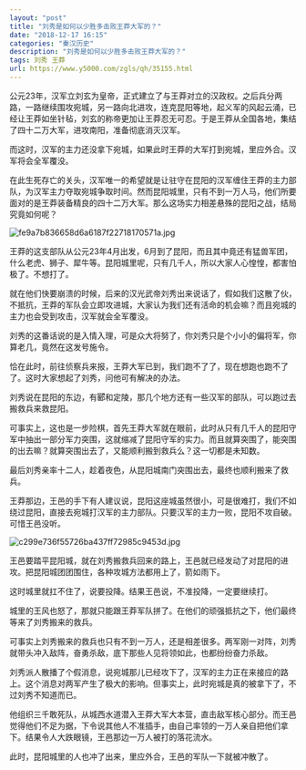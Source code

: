 ```yaml
---
layout: "post"
title: "刘秀是如何以少胜多击败王莽大军的？"
date: "2018-12-17 16:15"
categories: "秦汉历史"
description: "刘秀是如何以少胜多击败王莽大军的？"
tags: 刘秀 王莽
url: https://www.y5000.com/zgls/qh/35155.html
---
```






公元23年，汉军立刘玄为皇帝，正式建立了与王莽对立的汉政权。之后兵分两路，一路继续围攻宛城，另一路向北进攻，连克昆阳等地，起义军的风起云涌，已经让王莽如坐针毡，刘玄的称帝更加让王莽忍无可忍。于是王莽从全国各地，集结了四十二万大军，进攻南阳，准备彻底消灭汉军。

而这时，汉军的主力还没拿下宛城，如果此时王莽的大军打到宛城，里应外合。汉军将会全军覆没。

在此生死存亡的关头，汉军唯一的希望就是让驻守在昆阳的汉军缠住王莽的主力部队，为汉军主力夺取宛城争取时间。然而昆阳城里，只有不到一万人马，他们所要面对的是王莽装备精良的四十二万大军。那么这场实力相差悬殊的昆阳之战，结局究竟如何呢？

![fe9a7b836658d6a6187f22718170571a.jpg](https://img.y5000.com/uploads/allimg/181019/fe9a7b836658d6a6187f22718170571a.jpg)

王莽的这支部队从公元23年4月出发，6月到了昆阳，而且其中竟还有猛兽军团，什么老虎、狮子、犀牛等。昆阳城里呢，只有几千人，所以大家人心惶惶，都害怕极了。不想打了。

就在他们快要崩溃的时候，后来的汉光武帝刘秀出来说话了，假如我们这散了伙，不抵抗，王莽的军队会立即攻进城，大家认为我们还有活命的机会嘛？而且宛城的主力也会受到攻击，汉军就会全军覆没。

刘秀的这番话说的是入情入理，可是众大将努了，你刘秀只是个小小的偏将军，你算老几，竟然在这发号施令。

恰在此时，前往侦察兵来报，王莽大军已到，我们跑不了了，现在想跑也跑不了了。这时大家想起了刘秀，问他可有解决的办法。

刘秀说在昆阳的东边，有郾和定陵，那几个地方还有一些汉军的部队，可以跑过去搬救兵来救昆阳。

可事实上，这也是一步险棋，首先王莽大军就在眼前，此时从只有几千人的昆阳守军中抽出一部分军力突围，这就缩减了昆阳守军的实力。而且就算突围了，能突围的出去嘛？就算突围出去了，又能顺利搬到救兵么？这一切都是未知数。

最后刘秀亲率十二人，趁着夜色，从昆阳城南门突围出去，最终也顺利搬来了救兵。

王莽那边，王邑的手下有人建议说，昆阳这座城虽然很小，可是很难打，我们不如绕过昆阳，直接去宛城打汉军的主力部队。只要汉军的主力一败，昆阳不攻自破。可惜王邑没听。

![c299e736f55726ba437ff72985c9453d.jpg](https://img.y5000.com/uploads/allimg/181019/c299e736f55726ba437ff72985c9453d.jpg)

王邑要踏平昆阳城，就在刘秀搬救兵回来的路上，王邑就已经发动了对昆阳的进攻。把昆阳城团团围住，各种攻城方法都用上了，箭如雨下。

这时城里就扛不住了，说要投降。结果王邑说，不准投降，一定要继续打。

城里的王风也怒了，那就只能跟王莽军队拼了。在他们的顽强抵抗之下，他们最终等来了刘秀搬来的救兵。

可事实上刘秀搬来的救兵也只有不到一万人，还是相差很多。两军刚一对阵，刘秀就带头冲入敌阵，奋勇杀敌，底下那些人见将领如此，也都纷纷奋力杀敌。

刘秀派人散播了个假消息，说宛城那儿已经攻下了，汉军的主力正在来接应的路上。这个消息对两军产生了极大的影响。但事实上，此时宛城是真的被拿下了，不过刘秀不知道而已。

他组织三千敢死队，从城西水道潜入王莽大军大本营，直击敌军核心部分。而王邑觉得他们不足为据，下令说其他人不准插手，由自己率领的一万人亲自把他们拿下。结果令人大跌眼镜，王邑那边一万人被打的落花流水。

此时，昆阳城里的人也冲了出来，里应外合，王邑的军队一下就被冲散了。
